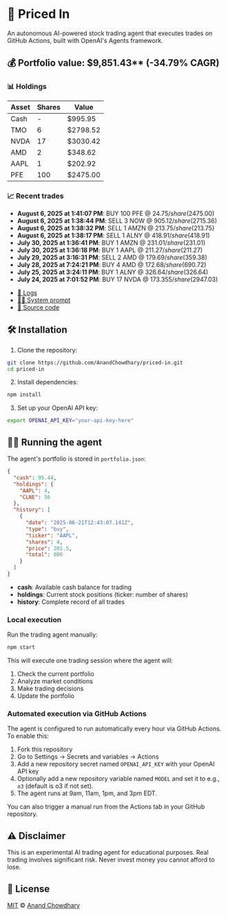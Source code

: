 # 🤖 Priced In

An autonomous AI-powered stock trading agent that executes trades on GitHub Actions, built with OpenAI's Agents framework.

<!-- auto start -->

## 💰 Portfolio value: $9,851.43** (-34.79% CAGR)

### 📊 Holdings

| Asset | Shares | Value |
|-------|--------|-------|
| Cash | - | $995.95 |
| TMO | 6 | $2798.52 |
| NVDA | 17 | $3030.42 |
| AMD | 2 | $348.62 |
| AAPL | 1 | $202.92 |
| PFE | 100 | $2475.00 |

### 📈 Recent trades

- **August 6, 2025 at 1:41:07 PM**: BUY 100 PFE @ $24.75/share ($2475.00)
- **August 6, 2025 at 1:38:44 PM**: SELL 3 NOW @ $905.12/share ($2715.36)
- **August 6, 2025 at 1:38:32 PM**: SELL 1 AMZN @ $213.75/share ($213.75)
- **August 6, 2025 at 1:38:17 PM**: SELL 1 ALNY @ $418.91/share ($418.91)
- **July 30, 2025 at 1:36:41 PM**: BUY 1 AMZN @ $231.01/share ($231.01)
- **July 30, 2025 at 1:36:18 PM**: BUY 1 AAPL @ $211.27/share ($211.27)
- **July 29, 2025 at 3:16:31 PM**: SELL 2 AMD @ $179.69/share ($359.38)
- **July 28, 2025 at 7:24:21 PM**: BUY 4 AMD @ $172.68/share ($690.72)
- **July 25, 2025 at 3:24:11 PM**: BUY 1 ALNY @ $326.64/share ($326.64)
- **July 24, 2025 at 7:01:52 PM**: BUY 17 NVDA @ $173.355/share ($2947.03)

<!-- auto end -->

- [🧠 Logs](./agent.log)
- [🧑‍💻 System prompt](./system-prompt.md)
- [📁 Source code](./agent.ts)

## 🛠️ Installation

1. Clone the repository:

```bash
git clone https://github.com/AnandChowdhary/priced-in.git
cd priced-in
```

2. Install dependencies:

```bash
npm install
```

3. Set up your OpenAI API key:

```bash
export OPENAI_API_KEY="your-api-key-here"
```

## 🏃‍♂️ Running the agent

The agent's portfolio is stored in `portfolio.json`:

```json
{
  "cash": 95.44,
  "holdings": {
    "AAPL": 4,
    "CLNE": 56
  },
  "history": [
    {
      "date": "2025-06-21T12:43:07.141Z",
      "type": "buy",
      "ticker": "AAPL",
      "shares": 4,
      "price": 201.5,
      "total": 806
    }
  ]
}
```

- **cash**: Available cash balance for trading
- **holdings**: Current stock positions (ticker: number of shares)
- **history**: Complete record of all trades

### Local execution

Run the trading agent manually:

```bash
npm start
```

This will execute one trading session where the agent will:

1. Check the current portfolio
2. Analyze market conditions
3. Make trading decisions
4. Update the portfolio

### Automated execution via GitHub Actions

The agent is configured to run automatically every hour via GitHub Actions. To enable this:

1. Fork this repository
2. Go to Settings → Secrets and variables → Actions
3. Add a new repository secret named `OPENAI_API_KEY` with your OpenAI API key
4. Optionally add a new repository variable named `MODEL` and set it to e.g., `o3` (default is o3 if not set).
5. The agent runs at 9am, 11am, 1pm, and 3pm EDT.

You can also trigger a manual run from the Actions tab in your GitHub repository.

## ⚠️ Disclaimer

This is an experimental AI trading agent for educational purposes. Real trading involves significant risk. Never invest money you cannot afford to lose.

## 📄 License

[MIT](./LICENSE) © [Anand Chowdhary](https://anandchowdhary.com)

